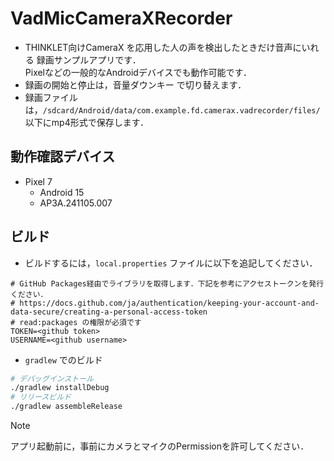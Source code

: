# VadMicCameraXRecorder
- THINKLET向けCameraX を応用した人の声を検出したときだけ音声にいれる 録画サンプルアプリです．  
Pixelなどの一般的なAndroidデバイスでも動作可能です．
- 録画の開始と停止は，音量ダウンキー で切り替えます．
- 録画ファイルは，`/sdcard/Android/data/com.example.fd.camerax.vadrecorder/files/` 以下にmp4形式で保存します．

## 動作確認デバイス
- Pixel 7
  - Android 15
  - AP3A.241105.007

## ビルド
- ビルドするには，`local.properties` ファイルに以下を追記してください．

```
# GitHub Packages経由でライブラリを取得します．下記を参考にアクセストークンを発行ください．
# https://docs.github.com/ja/authentication/keeping-your-account-and-data-secure/creating-a-personal-access-token
# read:packages の権限が必須です
TOKEN=<github token>
USERNAME=<github username>
```

- `gradlew` でのビルド

```bash
# デバッグインストール
./gradlew installDebug
# リリースビルド
./gradlew assembleRelease
```

> [!NOTE] 
> アプリ起動前に，事前にカメラとマイクのPermissionを許可してください．
